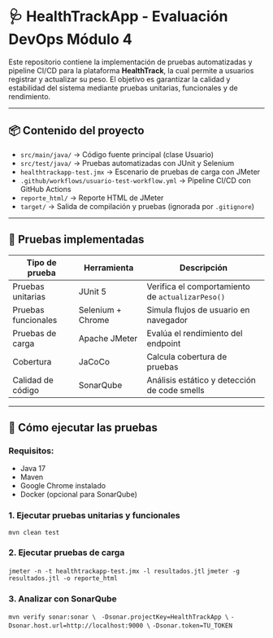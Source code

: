 # 🩺 HealthTrackApp - Evaluación DevOps Módulo 4

Este repositorio contiene la implementación de pruebas automatizadas y pipeline CI/CD para la plataforma **HealthTrack**, la cual permite a usuarios registrar y actualizar su peso. El objetivo es garantizar la calidad y estabilidad del sistema mediante pruebas unitarias, funcionales y de rendimiento.

---

## 📦 Contenido del proyecto

- `src/main/java/` → Código fuente principal (clase Usuario)
- `src/test/java/` → Pruebas automatizadas con JUnit y Selenium
- `healthtrackapp-test.jmx` → Escenario de pruebas de carga con JMeter
- `.github/workflows/usuario-test-workflow.yml` → Pipeline CI/CD con GitHub Actions
- `reporte_html/` → Reporte HTML de JMeter
- `target/` → Salida de compilación y pruebas (ignorada por `.gitignore`)

---

## 🧪 Pruebas implementadas

| Tipo de prueba     | Herramienta       | Descripción                              |
|--------------------|-------------------|------------------------------------------|
| Pruebas unitarias  | JUnit 5           | Verifica el comportamiento de `actualizarPeso()` |
| Pruebas funcionales| Selenium + Chrome | Simula flujos de usuario en navegador    |
| Pruebas de carga   | Apache JMeter     | Evalúa el rendimiento del endpoint       |
| Cobertura          | JaCoCo            | Calcula cobertura de pruebas             |
| Calidad de código  | SonarQube         | Análisis estático y detección de code smells |

---

## 🚀 Cómo ejecutar las pruebas

### Requisitos:
- Java 17
- Maven
- Google Chrome instalado
- Docker (opcional para SonarQube)

### 1. Ejecutar pruebas unitarias y funcionales
`mvn clean test`

### 2. Ejecutar pruebas de carga
`jmeter -n -t healthtrackapp-test.jmx -l resultados.jtl`
`jmeter -g resultados.jtl -o reporte_html`

### 3. Analizar con SonarQube
`mvn verify sonar:sonar \`
 ` -Dsonar.projectKey=HealthTrackApp \`
  `-Dsonar.host.url=http://localhost:9000 \`
  `-Dsonar.token=TU_TOKEN`